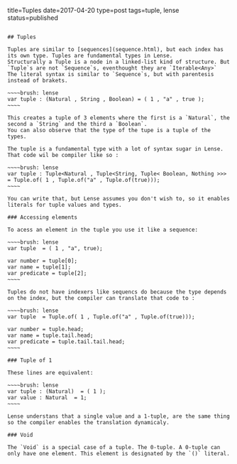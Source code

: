 title=Tuples
date=2017-04-20
type=post
tags=tuple, lense
status=published
~~~~~~

## Tuples

Tuples are similar to [sequences](sequence.html), but each index has its own type. Tuples are fundamental types in Lense.
Structurally a Tuple is a node in a linked-list kind of structure. But `Tuple`s are not `Sequence`s, eventhought they are `Iterable<Any>`
The literal syntax is similar to `Sequence`s, but with parentesis instead of brakets.

~~~~brush: lense
var tuple : (Natural , String , Boolean) = ( 1 , "a" , true );
~~~~

This creates a tuple of 3 elements where the first is a `Natural`, the second a `String` and the third a `Boolean`.
You can also observe that the type of the tupe is a tuple of the types. 

The tuple is a fundamental type with a lot of syntax sugar in Lense. That code wil be compiler like so :

~~~~brush: lense
var tuple : Tuple<Natural , Tuple<String, Tuple< Boolean, Nothing >>> = Tuple.of( 1 , Tuple.of("a" , Tuple.of(true)));
~~~~

You can write that, but Lense assumes you don't wish to, so it enables literals for tuple values and types.

### Accessing elements 

To acess an element in the tuple you use it like a sequence:

~~~~brush: lense
var tuple  = ( 1 , "a", true);

var number = tuple[0];
var name = tuple[1];
var predicate = tuple[2];
~~~~

Tuples do not have indexers like sequencs do because the type depends on the index, but the compiler can translate that code to :

~~~~brush: lense
var tuple  = Tuple.of( 1 , Tuple.of("a" , Tuple.of(true)));

var number = tuple.head;
var name = tuple.tail.head;
var predicate = tuple.tail.tail.head;
~~~~

### Tuple of 1

These lines are equivalent:

~~~~brush: lense
var tuple : (Natural)  = ( 1 );
var value : Natural  = 1;
~~~~

Lense understans that a single value and a 1-tuple, are the same thing so the compiler enables the translation dynamicaly.

### Void

The `Void` is a special case of a tuple. The 0-tuple. A 0-tuple can only have one element. This element is designated by the `()` literal. 

